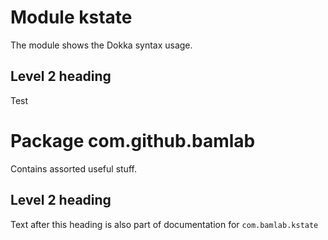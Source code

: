 # Module kstate

The module shows the Dokka syntax usage.

## Level 2 heading

Test

# Package com.github.bamlab

Contains assorted useful stuff.

## Level 2 heading

Text after this heading is also part of documentation for `com.bamlab.kstate`